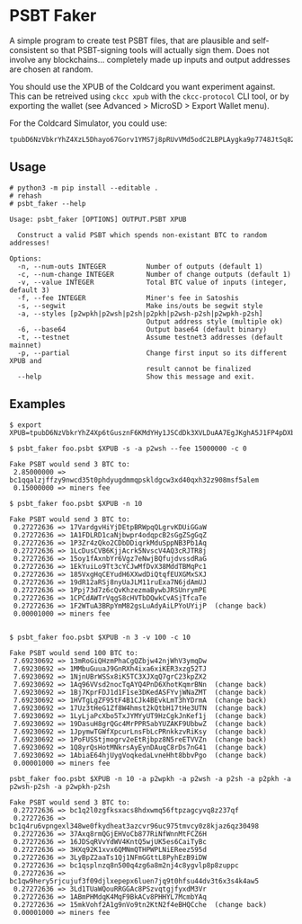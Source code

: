 # PSBT Faker

A simple program to create test PSBT files, that are plausible and
self-consistent so that PSBT-signing tools will actually sign them.
Does not involve any blockchains... completely made up inputs and 
output addresses are chosen at random.

You should use the XPUB of the Coldcard you want experiment against.
This can be retreived using `ckcc xpub` with the `ckcc-protocol`
CLI tool, or by exporting the wallet (see Advanced > MicroSD > Export Wallet menu).

For the Coldcard Simulator, you could use:

    tpubD6NzVbkrYhZ4XzL5Dhayo67Gorv1YMS7j8pRUvVMd5odC2LBPLAygka9p7748JtSq82FNGPppFEz5xxZUdasBRCqJqXvUHq6xpnsMcYJzeh

## Usage

```
# python3 -m pip install --editable .
# rehash
# psbt_faker --help

Usage: psbt_faker [OPTIONS] OUTPUT.PSBT XPUB

  Construct a valid PSBT which spends non-existant BTC to random addresses!

Options:
  -n, --num-outs INTEGER          Number of outputs (default 1)
  -c, --num-change INTEGER        Number of change outputs (default 1)
  -v, --value INTEGER             Total BTC value of inputs (integer, default 3)
  -f, --fee INTEGER               Miner's fee in Satoshis
  -s, --segwit                    Make ins/outs be segwit style
  -a, --styles [p2wpkh|p2wsh|p2sh|p2pkh|p2wsh-p2sh|p2wpkh-p2sh]
                                  Output address style (multiple ok)
  -6, --base64                    Output base64 (default binary)
  -t, --testnet                   Assume testnet3 addresses (default mainnet)
  -p, --partial                   Change first input so its different XPUB and
                                  result cannot be finalized
  --help                          Show this message and exit.
```

## Examples

```
$ export XPUB=tpubD6NzVbkrYhZ4Xp6tGusznF6KMdYHy1JSCdDk3XVLDuAA7EgJKghA5J1FP4pDXb4sCypJjAYPB4uTTXkVo2iWzK8BsMaccXTNyShDx3gxagi

$ psbt_faker foo.psbt $XPUB -s -a p2wsh --fee 15000000 -c 0

Fake PSBT would send 3 BTC to: 
 2.85000000 => bc1qqalzjffzy9nwcd35t0phdyugdmmqpskldgcw3xd40qxh32z908msf5alem 
 0.15000000 => miners fee

$ psbt_faker foo.psbt $XPUB -n 10

Fake PSBT would send 3 BTC to: 
 0.27272636 => 17VardgvHiYjDEtpBRWpqQLgrvKDUiGGaW 
 0.27272636 => 1A1FDLRD1caNjbwpr4odqpcB2sGgZSgGqZ 
 0.27272636 => 1P3Zr4zQko2CDbDDiqrkMduSppNB3Pb1Aq 
 0.27272636 => 1LcDusCVB6KjjAcrk5NvscV4AQ3cRJTR8j 
 0.27272636 => 15oy1fAxnbYr6Vgz7eNwjBQfujdvssdRaG 
 0.27272636 => 1EkYuiLo9Tt3cYCJwMfDvX38MddTBMqPc1 
 0.27272636 => 185VxgHqCEYudH6XXwdDiQtqfEUXGMxSXJ 
 0.27272636 => 19dR12aRSj8nyUaJLM11ruExa7N6jdAmUJ 
 0.27272636 => 1Ppj73d7z6cQvKhzezmaBywbJRSUnrymPE 
 0.27272636 => 1CPCdAWTrVqgS8cHVTbDQwkCvASjTfcaTe 
 0.27272636 => 1F2WTuA3BRpYmM82gsLuAdyAiLPYoUYijP  (change back)
 0.00001000 => miners fee


$ psbt_faker foo.psbt $XPUB -n 3 -v 100 -c 10

Fake PSBT would send 100 BTC to: 
 7.69230692 => 13mRoGiQHzmPhaCgQZbjw42njWhV3ymqDw 
 7.69230692 => 1MMbuGuuaJ9GnRXh4ixa6xiKER3xzg52TJ 
 7.69230692 => 1NjnUBrWSSx8iK5TC3XJXqQ7grC23kpZX2 
 7.69230692 => 1Aq96VVsd2nocTqAYQ4PnD6XhotKqmrBNn  (change back)
 7.69230692 => 1Bj7KprFDJ1d1F1se3DKedASFYvjWNaZMT  (change back)
 7.69230692 => 1HVTgLgZF95tF4B1CJk4BEvkLmT3hYDrmA  (change back)
 7.69230692 => 17Uz3tHeG1Zf8W4hmst2kQtbH17tHe3UTN  (change back)
 7.69230692 => 1LyLjaPcXbo5TxJYMYyUT9HzCgkJnKef1j  (change back)
 7.69230692 => 19DasuH8grQGc4MrPPR5abYUZAKF9UbbwZ  (change back)
 7.69230692 => 1JpymwTGWfXpcurLnsFbLcPRnkkzvRiKsy  (change back)
 7.69230692 => 1PoFUSStjmogrv2eEtRjbpz8N5reETVVZn  (change back)
 7.69230692 => 1Q8yrQsHotMNkrsAyEynDAuqC8rDs7nG41  (change back)
 7.69230692 => 1AbiaE64hjUygVoqkedaLvneHht8bbvPgo  (change back)
 0.00001000 => miners fee

psbt_faker foo.psbt $XPUB -n 10 -a p2wpkh -a p2wsh -a p2sh -a p2pkh -a p2wsh-p2sh -a p2wpkh-p2sh

Fake PSBT would send 3 BTC to: 
 0.27272636 => bc1q2l0zgfksxacs8hdxwmq56ftpzagcyvq8z237qf 
 0.27272636 => bc1q4ru6vpngexl348we0fkydheat3azcvr96uc975tmvcy0z8kjaz6qz30498 
 0.27272636 => 37Axq8rmQGjEHVoCb877RiNfWnnMtFCZ6H 
 0.27272636 => 16JDSqRVvYdWV4KntQ5wjUK5es6CaiTyBc 
 0.27272636 => 3HXq92K1xvx6QMNmQTHPWPLNiEReez595d 
 0.27272636 => 3LyBpZ2aaTs1Qj1NFmGGttL8PyhEzB9iDW 
 0.27272636 => bc1qsplnzq8n500q4zg6a8m2nj4c8ygvlp8p8zuppc 
 0.27272636 => bc1qw9hery5rjcujuf3f09djlxepepx6luen7jq9t0hfsu44dv3t6x3s4k4aw5 
 0.27272636 => 3Ld1TUaWQouRRGGAc8PSzvqtgjfyxdM3Vr 
 0.27272636 => 1ABmPHMdqK4MqF9BkACv8PHHYL7McmbYAq 
 0.27272636 => 15mkVohf2A1g9nVo9tn2KtN2f4eBHQCche  (change back)
 0.00001000 => miners fee

```
